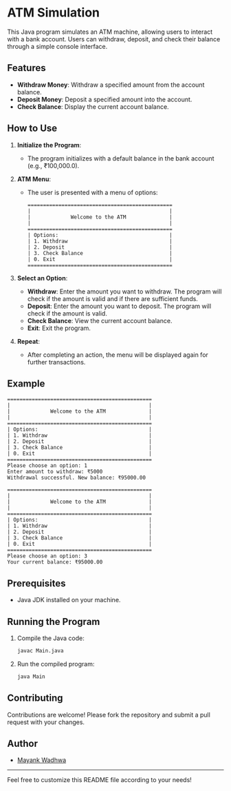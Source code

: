 # ATM Simulation

This Java program simulates an ATM machine, allowing users to interact with a bank account. Users can withdraw, deposit, and check their balance through a simple console interface.

## Features

- **Withdraw Money**: Withdraw a specified amount from the account balance.
- **Deposit Money**: Deposit a specified amount into the account.
- **Check Balance**: Display the current account balance.

## How to Use

1. **Initialize the Program**:
   - The program initializes with a default balance in the bank account (e.g., ₹100,000.0).

2. **ATM Menu**:
   - The user is presented with a menu of options:
     ```
     ===============================================
     |                                             |
     |             Welcome to the ATM              |
     |                                             |
     ===============================================
     | Options:                                    |
     | 1. Withdraw                                 |
     | 2. Deposit                                  |
     | 3. Check Balance                            |
     | 0. Exit                                     |
     ===============================================
     ```

3. **Select an Option**:
   - **Withdraw**: Enter the amount you want to withdraw. The program will check if the amount is valid and if there are sufficient funds.
   - **Deposit**: Enter the amount you want to deposit. The program will check if the amount is valid.
   - **Check Balance**: View the current account balance.
   - **Exit**: Exit the program.

4. **Repeat**:
   - After completing an action, the menu will be displayed again for further transactions.

## Example

```
===============================================
|                                             |
|             Welcome to the ATM              |
|                                             |
===============================================
| Options:                                    |
| 1. Withdraw                                 |
| 2. Deposit                                  |
| 3. Check Balance                            |
| 0. Exit                                     |
===============================================
Please choose an option: 1
Enter amount to withdraw: ₹5000
Withdrawal successful. New balance: ₹95000.00

===============================================
|                                             |
|             Welcome to the ATM              |
|                                             |
===============================================
| Options:                                    |
| 1. Withdraw                                 |
| 2. Deposit                                  |
| 3. Check Balance                            |
| 0. Exit                                     |
===============================================
Please choose an option: 3
Your current balance: ₹95000.00
```

## Prerequisites

- Java JDK installed on your machine.

## Running the Program

1. Compile the Java code:

   ```sh
   javac Main.java
   ```

2. Run the compiled program:

   ```sh
   java Main
   ```

## Contributing

Contributions are welcome! Please fork the repository and submit a pull request with your changes.

## Author

- [Mayank Wadhwa](https://github.com/MmayankK21)

---

Feel free to customize this README file according to your needs!
